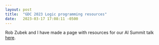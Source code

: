 ```yaml
---
layout: post
title:  "GDC 2023 Logic programming resources"
date:   2023-03-17 17:08:11 -0500
---
```

Rob Zubek and I have made a page with resources for our AI Summit talk [here](game-lp-resources.html).